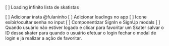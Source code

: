 [ ] Loading infinito lista de skatistas

[ ] Adicionar insta @fulaninho
[ ] Adicionar loadings no app
[ ] Icone exibir/ocultar senha no input
[ ] Componentizar SignIn e SignUp modals
[ ] Quando usuário não estiver logado e
     clicar para favoritar um Skater salvar
     o ID desse skater para quando o usuário
     efetuar o login fechar o modal de login e já realizar a ação de favoritar.
